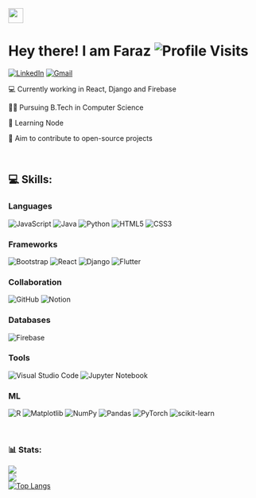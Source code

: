 <img src="https://github.com/TheDudeThatCode/TheDudeThatCode/blob/master/Assets/Hi.gif" width="30px"/> 

# Hey there! I am Faraz  ![Profile Visits](https://komarev.com/ghpvc/?username=SFarazH) 
[![LinkedIn](https://img.shields.io/badge/LinkedIn-0077B5?style=for-the-badge&logo=linkedin&logoColor=white)](https://linkedin.com/in/syed-faraz-hasan) [![Gmail](https://img.shields.io/badge/Gmail-D14836?style=for-the-badge&logo=gmail&logoColor=white)](mailto:syedfarazhasan1@gmail.com) 



💻 Currently working in React, Django and Firebase

👨‍🎓 Pursuing B.Tech in Computer Science

🌱 Learning Node

🚀 Aim to contribute to open-source projects

<br />

## 💻 Skills:

### Languages
![JavaScript](https://img.shields.io/badge/javascript-%23323330.svg?style=for-the-badge&logo=javascript&logoColor=%23F7DF1E) ![Java](https://img.shields.io/badge/java-%23ED8B00.svg?style=for-the-badge&logo=openjdk&logoColor=white) ![Python](https://img.shields.io/badge/python-3670A0?style=for-the-badge&logo=python&logoColor=ffdd54) 
![HTML5](https://img.shields.io/badge/html5-%23E34F26.svg?style=for-the-badge&logo=html5&logoColor=white) ![CSS3](https://img.shields.io/badge/css3-%231572B6.svg?style=for-the-badge&logo=css3&logoColor=white)


### Frameworks
![Bootstrap](https://img.shields.io/badge/bootstrap-%238511FA.svg?style=for-the-badge&logo=bootstrap&logoColor=white)  ![React](https://img.shields.io/badge/react-%2320232a.svg?style=for-the-badge&logo=react&logoColor=%2361DAFB) ![Django](https://img.shields.io/badge/django-%23092E20.svg?style=for-the-badge&logo=django&logoColor=white) ![Flutter](https://img.shields.io/badge/Flutter-%2302569B.svg?style=for-the-badge&logo=Flutter&logoColor=white)

### Collaboration
![GitHub](https://img.shields.io/badge/github-%23121011.svg?style=for-the-badge&logo=github&logoColor=white) ![Notion](https://img.shields.io/badge/Notion-%23000000.svg?style=for-the-badge&logo=notion&logoColor=white)

### Databases
![Firebase](https://img.shields.io/badge/firebase-%23039BE5.svg?style=for-the-badge&logo=firebase) 

### Tools
![Visual Studio Code](https://img.shields.io/badge/Visual%20Studio%20Code-0078d7.svg?style=for-the-badge&logo=visual-studio-code&logoColor=white) ![Jupyter Notebook](https://img.shields.io/badge/jupyter-%23FA0F00.svg?style=for-the-badge&logo=jupyter&logoColor=white)

### ML
![R](https://img.shields.io/badge/r-%23276DC3.svg?style=for-the-badge&logo=r&logoColor=white)
![Matplotlib](https://img.shields.io/badge/Matplotlib-%23000000.svg?style=for-the-badge&logo=Matplotlib&logoColor=black) ![NumPy](https://img.shields.io/badge/numpy-%23013243.svg?style=for-the-badge&logo=numpy&logoColor=white) ![Pandas](https://img.shields.io/badge/pandas-%23150458.svg?style=for-the-badge&logo=pandas&logoColor=white) ![PyTorch](https://img.shields.io/badge/PyTorch-%23EE4C2C.svg?style=for-the-badge&logo=PyTorch&logoColor=white) ![scikit-learn](https://img.shields.io/badge/scikit--learn-%23F7931E.svg?style=for-the-badge&logo=scikit-learn&logoColor=white)

<br />

### 📊 Stats:
![](https://github-readme-stats.vercel.app/api?username=SFarazH&theme=radical&hide_border=false&include_all_commits=true&count_private=false) <br/>
![](https://streak-stats.demolab.com/?user=SFarazH&theme=radical&hide_border=false)<br/>
[![Top Langs](https://github-readme-stats.vercel.app/api/top-langs/?username=SFarazH&theme=radical&langs_count=8)](https://github.com/anuraghazra/github-readme-stats)
<br>


